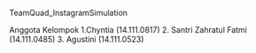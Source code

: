 TeamQuad_InstagramSimulation

Anggota Kelompok 1.Chyntia (14.111.0817) 2. Santri Zahratul Fatmi (14.111.0485) 3. Agustini (14.111.0523)
